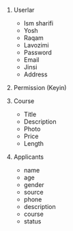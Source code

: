 <!-- MVP - Minimum viable product -->

1. Userlar

    - Ism sharifi
    - Yosh
    - Raqam
    - Lavozimi
    - Password
    - Email
    - Jinsi
    - Address

2. Permission (Keyin)

3. Course

    - Title
    - Description
    - Photo
    - Price
    - Length

4. Applicants

    - name
    - age
    - gender
    - source
    - phone
    - description
    - course
    - status
